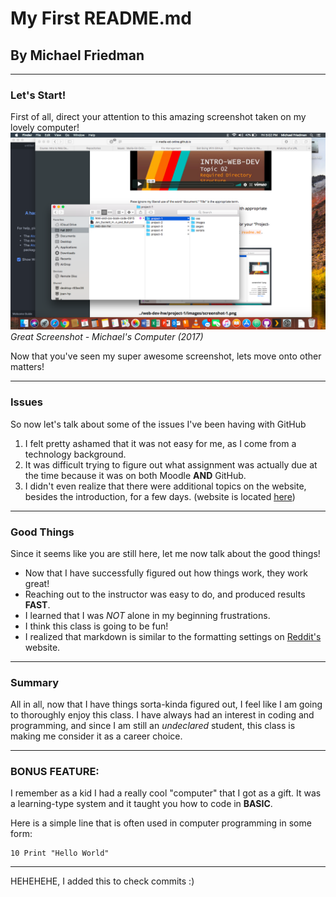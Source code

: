# My First README.md
## By Michael Friedman

---

### Let's Start!

First of all, direct your attention to this amazing screenshot taken on my lovely computer!
![screenshotofmydirectory](./images/screenshot1.png)
*Great Screenshot - Michael's Computer (2017)*


Now that you've seen my super awesome screenshot, lets move onto other matters!

---

### Issues

So now let's talk about some of the issues I've been having with GitHub

1. I felt pretty ashamed that it was not easy for me, as I come from a technology background.
2. It was difficult trying to figure out what assignment was actually due at the time because it was on both Moodle **AND** GitHub.
3. I didn't even realize that there were additional topics on the website, besides the introduction, for a few days. (website is located [here](https://media-ed-online.github.io/intro-web-dev))


---

### Good Things

Since it seems like you are still here, let me now talk about the good things!

- Now that I have successfully figured out how things work, they work great!
- Reaching out to the instructor was easy to do, and produced results **FAST**.
- I learned that I was *NOT* alone in my beginning frustrations.
- I think this class is going to be fun!
- I realized that markdown is similar to the formatting settings on [Reddit's](http://www.reddit.com) website.

---

### Summary

All in all, now that I have things sorta-kinda figured out, I feel like I am going to thoroughly enjoy this class. I have always had an interest in coding and programming, and since I am still an *undeclared* student, this class is making me consider it as a career choice.

---

### BONUS FEATURE:

I remember as a kid I had a really cool "computer" that I got as a gift. It was a learning-type system and it taught you how to code in **BASIC**.

Here is a simple line that is often used in computer programming in some form:

```
10 Print "Hello World"
```

---

HEHEHEHE, I added this to check commits :)
